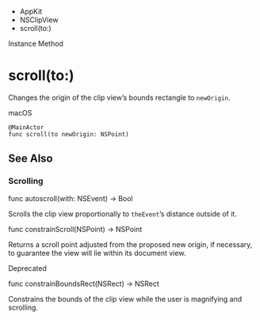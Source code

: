 

- AppKit
- NSClipView
-  scroll(to:) 

Instance Method

# scroll(to:)

Changes the origin of the clip view’s bounds rectangle to `newOrigin`.

macOS

``` source
@MainActor
func scroll(to newOrigin: NSPoint)
```

## See Also

### Scrolling

func autoscroll(with: NSEvent) -> Bool

Scrolls the clip view proportionally to `theEvent`’s distance outside of it.

func constrainScroll(NSPoint) -> NSPoint

Returns a scroll point adjusted from the proposed new origin, if necessary, to guarantee the view will lie within its document view.

Deprecated

func constrainBoundsRect(NSRect) -> NSRect

Constrains the bounds of the clip view while the user is magnifying and scrolling.

